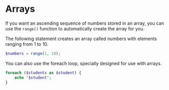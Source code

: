 # Arrays

If you want an ascending sequence of numbers stored in an array, you can use the `range()` function
to automatically create the array for you.

The following statement creates an array called numbers with elements ranging from 1 to 10.

```php
$numbers = range(1, 10);
```

You can also use the foreach loop, specially designed for use with arrays.

```php
foreach ($students as $student) {
    echo "$student";
}
```

